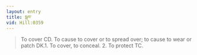 ```yaml
---
layout: entry
title: སྒབ་
vid: Hill:0359
---
```

> To cover CD\. To cause to cover or to spread over; to cause to wear or patch DK\.1\. To cover, to conceal\. 2\. To protect TC\.


